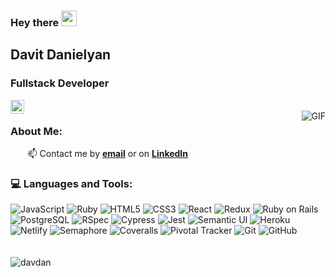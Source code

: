 ### Hey there <img src="https://media.giphy.com/media/hvRJCLFzcasrR4ia7z/giphy.gif" width="25px">
## Davit Danielyan


### Fullstack Developer
<a href="https://www.linkedin.com/in/davitdanielyan/">
<img align="left" alt="Davit Danielyan | Twitter" width="22px" src="https://raw.githubusercontent.com/peterthehan/peterthehan/master/assets/linkedin.svg" />
</a>
</br>
<img align="right" alt="GIF" src="https://media.giphy.com/media/13HgwGsXF0aiGY/giphy.gif" />

### About Me:

&nbsp;&nbsp;&nbsp;&nbsp;&nbsp;&nbsp;&nbsp;📫 Contact me by **[email](david-danielyan@hotmail.com@hotmail.com)** or on **[LinkedIn](https://www.linkedin.com/in/davitdanielyan/)**
### :computer: Languages and Tools:

![JavaScript](https://img.shields.io/badge/-JavaScript-black?style=flat-square&logo=javascript)
![Ruby](https://img.shields.io/badge/-Ruby-CC342D?style=flat-square&logo=ruby)
![HTML5](https://img.shields.io/badge/-HTML5-E34F26?style=flat-square&logo=html5&logoColor=white)
![CSS3](https://img.shields.io/badge/-CSS3-1572B6?style=flat-square&logo=css3)
![React](https://img.shields.io/badge/-React-black?style=flat-square&logo=react)
![Redux](https://img.shields.io/badge/-Redux-764ABC?style=flat-square&logo=redux)
![Ruby on Rails](https://img.shields.io/badge/-Ruby%20on%20Rails-CC0000?style=flat-square&logo=ruby-on-rails)
![PostgreSQL](https://img.shields.io/badge/-PostgreSQL-336791?style=flat-square&logo=postgresql)
![RSpec](https://img.shields.io/badge/-RSpec-red?430098?style=flat-square)
![Cypress](https://img.shields.io/badge/-Cypress-17202C?style=flat-square&logo=cypress)
![Jest](https://img.shields.io/badge/-Jest-C21325?style=flat-square&logo=jest)
![Semantic UI](https://img.shields.io/badge/-Semantic%20UI-35bdb2?style=flat-square)
![Heroku](https://img.shields.io/badge/-Heroku-430098?style=flat-square&logo=heroku)
![Netlify](https://img.shields.io/badge/-Netlify-black?00C7B7?style=flat-square&logo=netlify)
![Semaphore](https://img.shields.io/badge/-Semaphore-grey?19A974?style=flat-square&logo=semaphore-ci)
![Coveralls](https://img.shields.io/badge/-Coveralls-3F5767?style=flat-square&logo=coveralls)
![Pivotal Tracker](https://img.shields.io/badge/-Pivotal%20Tracker-430098?style=flat-square&logo=pivotal-tracker)
![Git](https://img.shields.io/badge/-Git-black?style=flat-square&logo=git)
![GitHub](https://img.shields.io/badge/-GitHub-181717?style=flat-square&logo=github)
</br>
</br>
</br>
<img src="https://github-readme-stats.vercel.app/api?username=davdan1&show_icons=true&theme=gotham" alt="davdan" />
